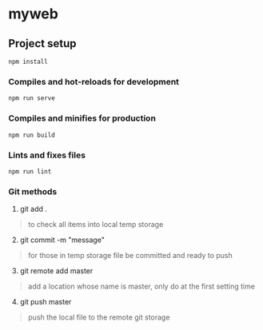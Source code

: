 # myweb

## Project setup
```
npm install
```

### Compiles and hot-reloads for development
```
npm run serve
```

### Compiles and minifies for production
```
npm run build
```

### Lints and fixes files
```
npm run lint
```

### Git methods
1. git add .
> to check all items into local temp storage

2. git commit -m "message"
> for those in temp storage file be committed and ready to push

3. git remote add master <Git>
> add a location whose name is master, only do at the first setting time

4. git push master
> push the local file to the remote git storage
